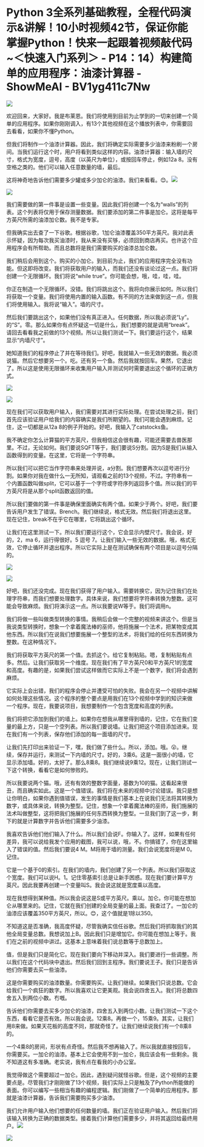 # Python 3全系列基础教程，全程代码演示&讲解！10小时视频42节，保证你能掌握Python！快来一起跟着视频敲代码~＜快速入门系列＞ - P14：14）构建简单的应用程序：油漆计算器 - ShowMeAI - BV1yg411c7Nw

![](img/16039155a4c29256355bee4626f1789d_0.png)

欢迎回来，大家好。我是布莱恩。我们将使用到目前为止学到的一切来创建一个简单的应用程序。如果你刚刚调入，有13个其他视频在这个播放列表中，你需要回去看看，如果你不懂Python。

但我们将制作一个油漆计算器。因此，我们将确定实际需要多少油漆来粉刷一个房间。当我们运行这个时，用户将看到类似这样的内容。油漆计算器：输入墙的尺寸，格式为宽度，逗号，高度（以英尺为单位），或按回车停止，例如12a 8。没有空格之类的。他们可以输入任意数量的墙，最后。

这将神奇地告诉他们需要多少罐或多少加仑的油漆。我们来看看。😊。![](img/16039155a4c29256355bee4626f1789d_2.png)

![](img/16039155a4c29256355bee4626f1789d_3.png)

我们需要做的第一件事是设置一些变量。因此我们将创建一个名为“walls”的列表。这个列表将仅用于保存测量数据。我们要添加的第二件事是加仑。这将是每平方英尺所需的油漆加仑数。我不是专家。

但我确实出去查了一下谷歌。根据谷歌，1加仑油漆覆盖350平方英尺。我对此表示怀疑，因为每次我买油漆时，我从来没有买够，必须回到商店再买。也许这个应用程序会有所帮助。而且总数将是我们需要购买的油漆总加仑数。

我们稍后会用到这个。购买的小加仑。到目前为止，我们的应用程序完全没有功能。但这即将改变。我们将获取用户的输入，而我们还没有谈论过这一点。我们将创建一个无限循环。我们将说“while true”。你可能会想，哦，哇，哇，哇。

你正在制造一个无限循环。没错。我们将跳出这个。我将向你展示如何。所以我们将获取一个变量。我们将使用内置的输入函数。有不同的方法来做到这一点，但我们将使用输入。我将说“输入”。墙的尺寸。

然后我们要跳出这个，如果他们没有真正进入。任何数据，所以我必须说“Ly”。的“S”。零。那么如果你有点怀疑这一切是什么，我们想要的就是调用“break”。请回去看看我之前做的13个视频。所以让我们测试一下。我们要运行这个，结果显示“内墙尺寸”。

她知道我们的程序停止了并在等待我们。好吧，我就输入一些无效的数据。我必须说猫。然后它想要另一个。吃。还有另一个鱼。然后我就按回车。果然，它退出了。所以这是使用无限循环来收集用户输入并测试何时需要退出这个循环的正确方式。

![](img/16039155a4c29256355bee4626f1789d_5.png)

![](img/16039155a4c29256355bee4626f1789d_6.png)

现在我们可以获取用户输入，我们需要对其进行实际处理。在尝试处理之前，我们首先应该验证用户给我们的内容确实是我们所期望的。我们可能会遇到麻烦。记住，这一切都是从12a 8的例子开始的。好吧，我输入了catstocks鱼。

我不确定你怎么计算猫的平方英尺，但我相信这会很有趣，可能还需要去兽医那里。不过，无论如何。我们要说SQFT等于，我们要说S分割。因为S是我们从输入函数得到的变量。在这里，它将是一个字符串。

所以我们可以把它当作字符串来处理并说，a分割。我们想要再次以逗号进行分割。如果你对我在做什么一无所知，请观看之前的13个视频，不过。字符串有一个内置函数叫做split，它可以基于一个字符或字符序列返回多个值。所以我们的平方英尺将是从那个split函数返回的值。

所以我们要做的第一件事是确保里面确实有两个值。如果少于两个。好吧，我们要告诉用户发生了错误。Brench。我们继续说，格式无效。然后我们将退出这里。现在记住，break不在乎它在哪里，它将跳出这个循环。

让我们在这里测试一下。所以我们要运行这个，它会显示内壁尺寸。我会说，好的，2，ma 6，运行得很好。5 逗号 7。让我们输入一些无效的数据。哦，格式无效，它停止循环并退出程序。所以它实际上是在测试确保有两个项目是以逗号分隔的。

![](img/16039155a4c29256355bee4626f1789d_8.png)

![](img/16039155a4c29256355bee4626f1789d_9.png)

好吧，我们还没完成。现在我们获得了用户输入。需要转换它，因为记住我们在处理字符串，而我们想要处理数字。具体来说，我们想要将字符串转换为整数。这可能会导致麻烦。我们将演示这一点。所以我要说W等于。我们将调用n。

我们将做一些叫做类型转换的事情。我稍后会做一个完整的视频来讲这个。但是当我说类型转换时，想象一个拿着魔法棒的巫师，他将施展一个法术，把某物变成其他东西。所以我们在说我们想要施展一个整型的法术，将我们给的任何东西转换为整数。在这种情况下。

我们将获取平方英尺的第一个值。去抓这个。给它复制粘贴。嗯，复制粘贴有点多。然后。让我们获取另一个维度。现在我们有了平方英尺0和平方英尺1的宽度和高度。有趣的是，如果我们尝试这样做而它实际上不是一个数字，我们将会遇到麻烦。

它实际上会出错，我们的程序会停止并遭受可怕的失败。我会在另一个视频中讲解如何处理这些情况。这个程序的整个要点是用我们在13个视频中学到的知识来做一个程序。现在，我要说项目，我想要制作一个包含宽度和高度的列表。

我们将把它添加到我们的墙上。如果你在想我从哪里得到墙的，记住，它在我们变量的最上方，只是一个空列表。所以我们要说墙。让我们把这个项目添加进来。现在我们有一个列表，保存他们添加的每一面墙的尺寸。

让我们先打印出来验证一下，嘿，我们做了些什么。所以，添加。哦。😮。继续，保存并运行，来测试一下内墙的尺寸。好的，3乘6。这是一面很小的墙，它显示添加墙。好的，太好了。那么8乘8。我们继续说9乘12。现在，让我们测试一下这个转换，看看它是如何惨败的。

所以我要说两个猫。哦，还有有效的整数字面量，基数为10的猫。这看起来很丑，而且确实如此。这是一个值错误。我们将在未来的视频中讨论错误。我只是想让你明白，如果你遇到值错误，发生的事情是我们基本上在说我们无法将其转换为数字，或具体来说，转换为整型。记住，想象一个拿着魔法棒的巫师，我们施展的法术叫做整型，这将把我们施展的任何东西转换为整型。一旦我们到了这一步，剩下的就是计算数字并告诉他们需要多少油漆。

我喜欢告诉他们他们输入了什么。所以我们会说F。你输入了。这样，如果有任何差异，我可以说给我发个应用的截图，我可以说，哦，不。你搞错了，你在这里输入了错误的值。然后我们要说4 M。M将用于墙的测量。我们会说宽度将是M 0。记住。

它是一个基于0的索引。在我们的墙内，我们创建了另一个列表。所以我们获取这个宽度。我们可以说H。1。记住零基索引总是让新手困惑。现在我们要计算平方英尺。因此我要再创建一个变量叫S。我会说这就是宽度乘以高度。

现在我想得到某种值。所以我会说这是S或平方英尺。乘以。加仑。你可能在想加仑从哪里来的。记住，它就在我们创建的全局变量的最上面。我查过了。一加仑的油漆应该覆盖350平方英尺，所以。😊，这个值就是1除以350。

不知道这是否准确，我高度怀疑，尽管我确实信任谷歌。然后我们将抓取我们的其他全局变量总数。我想说加上B。因此我们只是增加它。你可能在想加上等于。我们在之前的视频中讲过。这基本上意味着我们说总数等于总数加上。

值，但是我们只是简化它。现在我们要向下移动并深入。我们要进行一些调整。所以我们在这个代码块中退出。然后我们回到主程序。我们要说王子。我们只是告诉他们你需要去买一些油漆。

这是你需要购买的油漆数量。你需要购买。让我们继续。如果我们只说总数。它会给我们一个疯狂的数字。所以我喜欢让它更美观。我会说四舍五入。我们将总数四舍五入到两位小数。冇嘅。

告诉他们你需要去买多少加仑的油漆，四舍五入到两位小数。让我们测试一下这个东西，看看它是否有效。所以我会说。12乘8。再做一个，15乘9。其实，让我们用8来做。如果天花板的高度不同，那就奇怪了。让我们继续说我们有一个8乘8的。

一个4乘8的房间，形状有点奇怪。然后我不想再输入了。所以我就直接按回车，你需要买。一加仑的油漆。基本上它会使用不到一加仑，我应该会有一些剩余。我不知道这有多准确。老实说，我有点在看我的小办公室。

我觉得做这个需要超过一加仑。因此，遇到疑问就怪谷歌。但是，这个视频的主要要点是。尽管我们才刚刚做了13个视频，我们实际上只是触及了Python所能做的表面。你可以编写一些相当有趣的编程逻辑。我们刚做了一个简单的应用程序。那就是油漆计算器，告诉我们需要购买多少油漆。

我们允许用户输入他们想要的任何数量的墙。我们正在验证用户输入。然后我们将该输入转换为正确的数据类型。接着我们计算他们需要多少，并将其返回给最终用户。![](img/16039155a4c29256355bee4626f1789d_11.png)

![](img/16039155a4c29256355bee4626f1789d_12.png)
